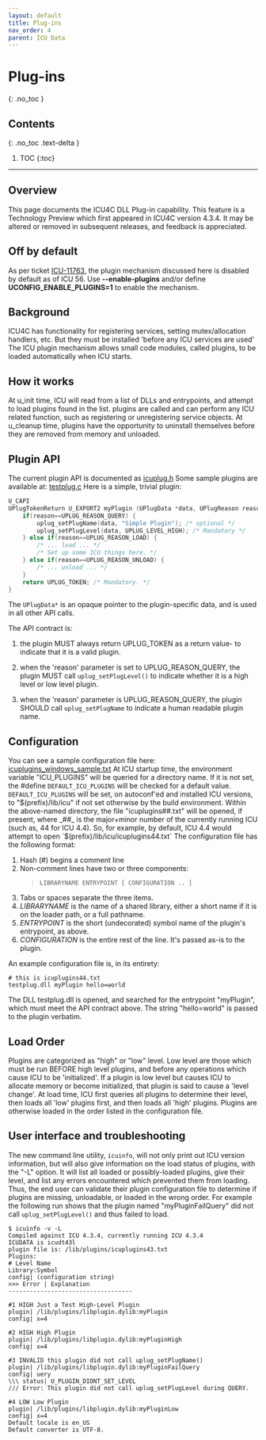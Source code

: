 ```yaml
---
layout: default
title: Plug-ins
nav_order: 4
parent: ICU Data
---
```

<!--
© 2020 and later: Unicode, Inc. and others.
License & terms of use: http://www.unicode.org/copyright.html
-->

# Plug-ins
{: .no_toc }

## Contents
{: .no_toc .text-delta }

1. TOC
{:toc}

---

## Overview

This page documents the ICU4C DLL Plug-in capability.
This feature is a Technology Preview which first appeared in ICU4C version
4.3.4. It may be altered or removed in subsequent releases, and feedback is
appreciated.

## Off by default

As per ticket [ICU-11763](https://unicode-org.atlassian.net/browse/ICU-11763), the plugin
mechanism discussed here is disabled by default as of ICU 56. Use
**--enable-plugins** and/or define **UCONFIG_ENABLE_PLUGINS=1** to enable the
mechanism.

## Background

ICU4C has functionality for registering services, setting
mutex/allocation handlers, etc. But they must be installed 'before any
ICU services are used'
The ICU plugin mechanism allows small code modules, called plugins, to be loaded
automatically when ICU starts.

## How it works

At u_init time, ICU will read from a list of DLLs and entrypoints, and
attempt to load plugins found in the list. plugins are called and can
perform any ICU related function, such as registering or unregistering
service objects. At u_cleanup time, plugins have the opportunity to
uninstall themselves before they are removed from memory and unloaded.

## Plugin API

The current plugin API is documented as
[icuplug.h](https://unicode-org.github.io/icu-docs/apidoc/released/icu4c/icuplug_8h.html)
Some sample plugins are available at:
[testplug.c](https://github.com/unicode-org/icu/blob/main/icu4c/source/tools/icuinfo/testplug.c)
Here is a simple, trivial plugin:

```c
U_CAPI
UPlugTokenReturn U_EXPORT2 myPlugin (UPlugData *data, UPlugReason reason, UErrorCode *status) {
    if(reason==UPLUG_REASON_QUERY) {
        uplug_setPlugName(data, "Simple Plugin"); /* optional */
        uplug_setPlugLevel(data, UPLUG_LEVEL_HIGH); /* Mandatory */
    } else if(reason==UPLUG_REASON_LOAD) {
        /* ... load ... */
        /* Set up some ICU things here. */
    } else if(reason==UPLUG_REASON_UNLOAD) {
        /* ... unload ... */
    }
    return UPLUG_TOKEN; /* Mandatory. */
}
```

The `UPlugData*` is an opaque pointer to the plugin-specific data,
and is used in all other API calls.

The API contract is:

1. the plugin MUST always return UPLUG_TOKEN as a return value- to
indicate that it is a valid plugin.

2. when the 'reason' parameter is set to UPLUG_REASON_QUERY, the
plugin MUST call `uplug_setPlugLevel()` to indicate whether it is a high
level or low level plugin.

3. when the 'reason' parameter is UPLUG_REASON_QUERY, the plugin
SHOULD call `uplug_setPlugName` to indicate a human readable plugin name.

## Configuration

You can see a sample configuration file here:
[icuplugins_windows_sample.txt](https://github.com/unicode-org/icu/blob/main/icu4c/source/tools/icuinfo/icuplugins_windows_sample.txt)
At ICU startup time, the environment variable "ICU_PLUGINS" will be
queried for a directory name. If it is not set, the #define
`DEFAULT_ICU_PLUGINS` will be checked for a default value.
`DEFAULT_ICU_PLUGINS` will be set, on autoconf'ed and installed ICU
versions, to "$(prefix)/lib/icu" if not set otherwise by the build
environment.
Within the above-named directory, the file "icuplugins##.txt" will be
opened, if present, where _##_ is the major+minor number of the currently
running ICU (such as, 44 for ICU 4.4).
So, for example, by default, ICU 4.4 would attempt to open
`$(prefix)/lib/icu/icuplugins44.txt`
The configuration file has the following format:
1. Hash (#) begins a comment line
2. Non-comment lines have two or three components:
   > `LIBRARYNAME ENTRYPOINT [ CONFIGURATION .. ]`
3. Tabs or spaces separate the three items.
4. _LIBRARYNAME_ is the name of a shared library, either a short name if
it is on the loader path, or a full pathname.
5. _ENTRYPOINT_ is the short (undecorated) symbol name of the plugin's
entrypoint, as above.
6. _CONFIGURATION_ is the entire rest of the line. It's passed as-is to
the plugin.

An example configuration file is, in its entirety:

```
# this is icuplugins44.txt
testplug.dll myPlugin hello=world
```

The DLL testplug.dll is opened, and searched for the entrypoint
"myPlugin", which must meet the API contract above.
The string "hello=world" is passed to the plugin verbatim.

## Load Order

Plugins are categorized as "high" or "low" level. Low level are those
which must be run BEFORE high level plugins, and before any operations
which cause ICU to be 'initialized'. If a plugin is low level but
causes ICU to allocate memory or become initialized, that plugin is said
to cause a 'level change'.
At load time, ICU first queries all plugins to determine their level,
then loads all 'low' plugins first, and then loads all 'high' plugins.
Plugins are otherwise loaded in the order listed in the configuration file.

## User interface and troubleshooting

The new command line utility, `icuinfo`, will not only print out ICU
version information, but will also give information on the load status
of plugins, with the "-L" option. It will list all loaded or
possibly-loaded plugins, give their level, and list any errors
encountered which prevented them from loading. Thus, the end user can
validate their plugin configuration file to determine if plugins are
missing, unloadable, or loaded in the wrong order.
For example the following run shows that the plugin named
"myPluginFailQuery" did not call `uplug_setPlugLevel()` and thus failed to
load.

```
$ icuinfo -v -L
Compiled against ICU 4.3.4, currently running ICU 4.3.4
ICUDATA is icudt43l
plugin file is: /lib/plugins/icuplugins43.txt
Plugins:
# Level Name
Library:Symbol 
config| (configuration string)
>>> Error | Explanation
-----------------------------------

#1 HIGH Just a Test High-Level Plugin
plugin| /lib/plugins/libplugin.dylib:myPlugin 
config| x=4

#2 HIGH High Plugin
plugin| /lib/plugins/libplugin.dylib:myPluginHigh
config| x=4

#3 INVALID this plugin did not call uplug_setPlugName()
plugin| /lib/plugins/libplugin.dylib:myPluginFailQuery
config| uery
\\\ status| U_PLUGIN_DIDNT_SET_LEVEL
/// Error: This plugin did not call uplug_setPlugLevel during QUERY.

#4 LOW Low Plugin
plugin| /lib/plugins/libplugin.dylib:myPluginLow
config| x=4
Default locale is en_US
Default converter is UTF-8.
```
